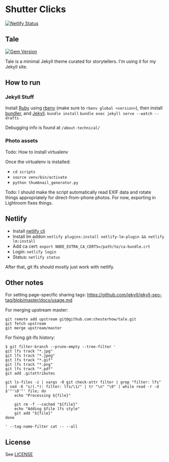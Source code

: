 # Shutter Clicks

[![Netlify Status](https://api.netlify.com/api/v1/badges/de51fbac-26cb-4a06-9db5-dd0958fc3358/deploy-status)](https://app.netlify.com/sites/lycarter-blog/deploys)

## Tale

[![Gem Version](https://badge.fury.io/rb/tale.svg)](https://badge.fury.io/rb/tale)

Tale is a minimal Jekyll theme curated for storytellers. I'm using it for my Jekyll site.

## How to run

### Jekyll Stuff

Install [Ruby](https://www.ruby-lang.org/en/) using [rbenv](https://github.com/rbenv/rbenv) (make sure to `rbenv global <version>`), then install [bundler](http://bundler.io/), and [Jekyll](https://jekyllrb.com/).
```bundle install```
```bundle exec jekyll serve --watch --drafts```

Debugging info is found at `/about-technical/`

### Photo assets

Todo: How to install virtualenv

Once the virtualenv is installed:
- `cd scripts`
- `source venv/bin/activate`
- `python thumbnail_generator.py`

Todo: I should make the script automatically read EXIF data and rotate things appropriately for direct-from-phone photos. For now, exporting in Lightroom fixes things.

## Netlify

- Install [netlify cli](https://docs.netlify.com/cli/get-started/)
- Install lm addon `netlify plugins:install netlify-lm-plugin && netlify lm:install`
- Add ca cert: `export NODE_EXTRA_CA_CERTS=/path/to/ca-bundle.crt`
- Login: `netlify login`
- Status: `netlify status`

After that, git lfs should mostly just work with netlify.

## Other notes

For setting page-specific sharing tags: https://github.com/jekyll/jekyll-seo-tag/blob/master/docs/usage.md

For merging upstream master:

```
git remote add upstream git@github.com:chesterhow/tale.git
git fetch upstream
git merge upstream/master
```

For fixing git-lfs history:

```
$ git filter-branch --prune-empty --tree-filter '
git lfs track "*.jpg"
git lfs track "*.jpeg"
git lfs track "*.gif"
git lfs track "*.png"
git lfs track "*.pdf"
git add .gitattributes

git ls-files -z | xargs -0 git check-attr filter | grep "filter: lfs" | sed -E "s/(.*): filter: lfs/\1/" | tr "\n" "\0" | while read -r -d $'"'\0'"' file; do
    echo "Processing ${file}"

    git rm -f --cached "${file}"
    echo "Adding $file lfs style"
    git add "${file}"
done

' --tag-name-filter cat -- --all
```

## License
See [LICENSE](https://github.com/lycarter/lycarter.github.com/blob/master/LICENSE)
